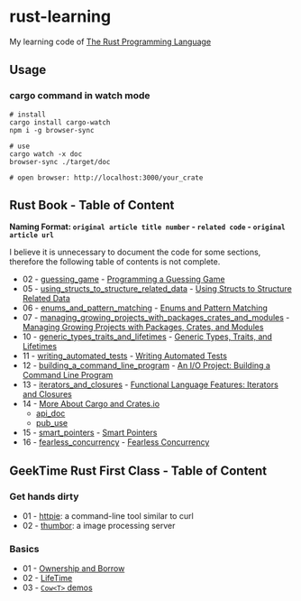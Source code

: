 # rust-learning

My learning code of [The Rust Programming Language](https://doc.rust-lang.org/book/title-page.html)

## Usage

### cargo command in watch mode

```shell
# install
cargo install cargo-watch
npm i -g browser-sync

# use
cargo watch -x doc
browser-sync ./target/doc

# open browser: http://localhost:3000/your_crate
```

## Rust Book - Table of Content

**Naming Format: `original article title number` - `related code` - `original article url`**

I believe it is unnecessary to document the code for some sections, therefore the following table of contents is not complete.

- 02 - [guessing_game](./guessing_game/) - [Programming a Guessing Game](https://doc.rust-lang.org/book/ch02-00-guessing-game-tutorial.html)
- 05 - [using_structs_to_structure_related_data](./using_structs_to_structure_related_data/) - [Using Structs to Structure Related Data](https://doc.rust-lang.org/book/ch05-00-structs.html)
- 06 - [enums_and_pattern_matching](./enums_and_pattern_matching/) - [Enums and Pattern Matching](https://doc.rust-lang.org/book/ch06-00-enums.html)
- 07 - [managing_growing_projects_with_packages_crates_and_modules](./managing_growing_projects_with_packages_crates_and_modules/) - [Managing Growing Projects with Packages, Crates, and Modules](https://doc.rust-lang.org/book/ch07-00-managing-growing-projects-with-packages-crates-and-modules.html)
- 10 - [generic_types_traits_and_lifetimes](./generic_types_traits_and_lifetimes/) - [Generic Types, Traits, and Lifetimes](https://doc.rust-lang.org/book/ch10-00-generics.html)
- 11 - [writing_automated_tests](./writing_automated_tests/) - [Writing Automated Tests](https://doc.rust-lang.org/book/ch11-00-testing.html)
- 12 - [building_a_command_line_program](./building_a_command_line_program/) - [An I/O Project: Building a Command Line Program](https://doc.rust-lang.org/book/ch12-00-an-io-project.html)
- 13 - [iterators_and_closures](./iterators_and_closures/) - [Functional Language Features: Iterators and Closures](https://doc.rust-lang.org/book/ch13-00-functional-features.html)
- 14 - [More About Cargo and Crates.io](https://doc.rust-lang.org/book/ch14-00-more-about-cargo.html)
  - [api_doc](./api_doc/)
  - [pub_use](./pub_use/)
- 15 - [smart_pointers](./smart_pointers/) - [Smart Pointers](https://doc.rust-lang.org/book/ch15-00-smart-pointers.html)
- 16 - [fearless_concurrency](./fearless_concurrency/) - [Fearless Concurrency](https://doc.rust-lang.org/book/ch16-00-concurrency.html)

## GeekTime Rust First Class - Table of Content

### Get hands dirty

- 01 - [httpie](./httpie/): a command-line tool similar to curl
- 02 - [thumbor](./thumbor/): a image processing server

### Basics

- 01 - [Ownership and Borrow](./ownership-and-borrow/)
- 02 - [LifeTime](./lifetime/)
- 03 - [`Cow<T>` demos](./cow_demos/)
